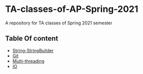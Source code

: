 # TA-classes-of-AP-Spring-2021
A repository for TA classes of Spring 2021 semester

## Table Of content

- [String-StringBuilder](S002&S003-String-StringBuilder-Regex)
- [Git](S004-Git)
- [Multi-threading](S007&S008-Multi-Threading)
- [IO](S006-File&IO)

